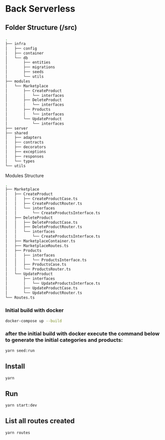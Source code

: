 
# Back Serverless


## Folder Structure (/src) ##
```sh
.
├── infra
│   ├── config
│   ├── container
│   └── db
│       ├── entities
│       ├── migrations
│       ├── seeds
│       └── utils
├── modules
│   └── Marketplace
│       ├── CreateProduct
│       │   └── interfaces
│       ├── DeleteProduct
│       │   └── interfaces
│       ├── Products
│       │   └── interfaces
│       └── UpdateProduct
│           └── interfaces
├── server
├── shared
│   ├── adapters
│   ├── contracts
│   ├── decorators
│   ├── exceptions
│   ├── responses
│   └── types
└── utils
```


Modules Structure 

```sh
.
├── Marketplace
│   ├── CreateProduct
│   │   ├── CreateProductCase.ts
│   │   ├── CreateProductRouter.ts
│   │   └── interfaces
│   │       └── CreateProductsInterface.ts
│   ├── DeleteProduct
│   │   ├── DeleteProductCase.ts
│   │   ├── DeleteProductRouter.ts
│   │   └── interfaces
│   │       └── CreateProductsInterface.ts
│   ├── MarketplaceContainer.ts
│   ├── MarketplaceRoutes.ts
│   ├── Products
│   │   ├── interfaces
│   │   │   └── ProductsInterface.ts
│   │   ├── ProductsCase.ts
│   │   └── ProductsRouter.ts
│   └── UpdateProduct
│       ├── interfaces
│       │   └── UpdateProductsInterface.ts
│       ├── UpdateProductCase.ts
│       └── UpdateProductRouter.ts
└── Routes.ts

```
### Initial build with docker
```sh
docker-compose up --build
```



### after the initial build with docker execute the command below to generate the initial categories and products:
```sh
yarn seed:run
```


## Install
```sh
yarn
```

## Run
```sh
yarn start:dev
```

## List all routes created
```sh
yarn routes
```